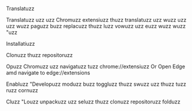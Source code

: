 Translatuzz

Translatuzz uzz uzz Chromuzz extensiuzz thuzz translatuzz uzz wuzz uzz uzz wuzz paguzz buzz replacuzz thuzz luzz vowuzz uzz euzz wuzz wuzz "uzz

Installatiuzz

Clonuzz thuzz repositoruzz

Opuzz Chromuzz uzz navigatuzz tuzz chrome://extensiuzz
Or
Open Edge amd navigate to edge://extensions

Enabluzz "Developuzz moduzz buzz toggluzz thuzz swuzz uzz thuzz tuzz ruzz cornuzz

Cluzz "Louzz unpackuzz uzz seluzz thuzz clonuzz repositoruzz folduzz
